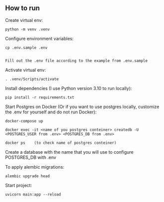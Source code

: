 ## How to run

Create virtual env:

```
python -m venv .venv
```
Configure environment variables:

```
cp .env.sample .env


Fill out the .env file according to the example from .env.sample
```
Activate virtual env:

```
. .venv/Scripts/activate
```

Install dependencies (I use Python version 3.10 to run locally):

```
pip install -r requirements.txt
```
Start Postgres on Docker (Or if you want to use postgres locally, customize the .env for yourself and do not run Docker):


```
docker-compose up

docker exec -it <name of you postgres conteiner> createdb -U <POSTGRES_USER from .env> <POSTGRES_DB from .env>

docker ps    (to check name of postgres conteiner)
```
Create a database with the name that you will use to configure POSTGRES_DB with .env

To apply alembic migrations:
```
alembic upgrade head
```

Start project:
```
uvicorn main:app --reload
```